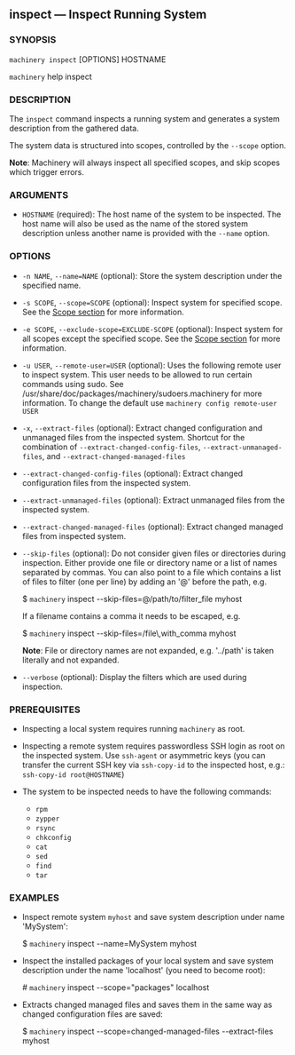 
## inspect — Inspect Running System

### SYNOPSIS

`machinery inspect` [OPTIONS] HOSTNAME

`machinery` help inspect


### DESCRIPTION

The `inspect` command inspects a running system and generates a system
description from the gathered data.

The system data is structured into scopes, controlled by the
`--scope` option.

**Note**:
Machinery will always inspect all specified scopes, and skip scopes which
trigger errors.


### ARGUMENTS

  * `HOSTNAME` (required):
    The host name of the system to be inspected. The host name will also be
    used as the name of the stored system description unless another name is
    provided with the `--name` option.


### OPTIONS

  * `-n NAME`, `--name=NAME` (optional):
    Store the system description under the specified name.

  * `-s SCOPE`, `--scope=SCOPE` (optional):
    Inspect system for specified scope.
    See the [Scope section](#Scopes) for more information.

  * `-e SCOPE`, `--exclude-scope=EXCLUDE-SCOPE` (optional):
    Inspect system for all scopes except the specified scope.
    See the [Scope section](#Scopes) for more information.

  * `-u USER`, `--remote-user=USER` (optional):
    Uses the following remote user to inspect system.
    This user needs to be allowed to run certain commands using sudo.
    See /usr/share/doc/packages/machinery/sudoers.machinery for more information.
    To change the default use `machinery config remote-user USER`

  * `-x`, `--extract-files` (optional):
    Extract changed configuration and unmanaged files from the inspected system.
    Shortcut for the combination of `--extract-changed-config-files`,
    `--extract-unmanaged-files`, and `--extract-changed-managed-files`

  * `--extract-changed-config-files` (optional):
    Extract changed configuration files from the inspected system.

  * `--extract-unmanaged-files` (optional):
    Extract unmanaged files from the inspected system.

  * `--extract-changed-managed-files` (optional):
    Extract changed managed files from inspected system.

  * `--skip-files` (optional):
    Do not consider given files or directories during inspection. Either provide
    one file or directory name or a list of names separated by commas. You can
    also point to a file which contains a list of files to filter (one per line)
    by adding an '@' before the path, e.g.

      $ `machinery` inspect --skip-files=@/path/to/filter_file myhost

    If a filename contains a comma it needs to be escaped, e.g.

      $ `machinery` inspect --skip-files=/file\\,with_comma myhost

    **Note**: File or directory names are not expanded, e.g. '../path' is taken
      literally and not expanded.

  * `--verbose` (optional):
    Display the filters which are used during inspection.


### PREREQUISITES

  * Inspecting a local system requires running `machinery` as root.

  * Inspecting a remote system requires passwordless SSH login as root on the
    inspected system.
    Use `ssh-agent` or asymmetric keys (you can transfer the current SSH key
    via `ssh-copy-id` to the inspected host, e.g.: `ssh-copy-id root@HOSTNAME`)

  * The system to be inspected needs to have the following commands:

    * `rpm`
    * `zypper`
    * `rsync`
    * `chkconfig`
    * `cat`
    * `sed`
    * `find`
    * `tar`


### EXAMPLES

  * Inspect remote system `myhost` and save system description under name
    'MySystem':

    $ `machinery` inspect --name=MySystem myhost

  * Inspect the installed packages of your local system and save system description
    under the name 'localhost' (you need to become root):

    \# `machinery` inspect --scope="packages" localhost

  * Extracts changed managed files and saves them in the same way as changed
    configuration files are saved:

    $ `machinery` inspect --scope=changed-managed-files --extract-files myhost



